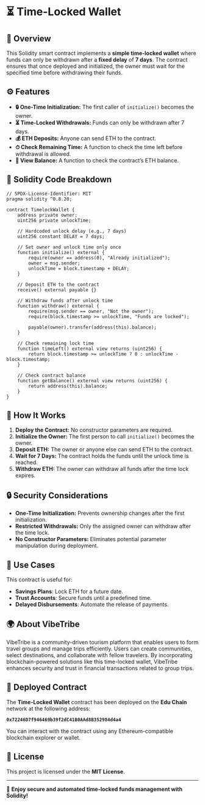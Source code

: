 # ⏳ Time-Locked Wallet

## 📌 Overview
This Solidity smart contract implements a **simple time-locked wallet** where funds can only be withdrawn after a **fixed delay** of **7 days**. The contract ensures that once deployed and initialized, the owner must wait for the specified time before withdrawing their funds.

## ⚙️ Features
- **🔒 One-Time Initialization:** The first caller of `initialize()` becomes the owner.
- **⏳ Time-Locked Withdrawals:** Funds can only be withdrawn after 7 days.
- **💰 ETH Deposits:** Anyone can send ETH to the contract.
- **⏱ Check Remaining Time:** A function to check the time left before withdrawal is allowed.
- **👀 View Balance:** A function to check the contract’s ETH balance.

## 📜 Solidity Code Breakdown

```solidity
// SPDX-License-Identifier: MIT
pragma solidity ^0.8.20;

contract TimelockWallet {
    address private owner;
    uint256 private unlockTime;

    // Hardcoded unlock delay (e.g., 7 days)
    uint256 constant DELAY = 7 days;

    // Set owner and unlock time only once
    function initialize() external {
        require(owner == address(0), "Already initialized");
        owner = msg.sender;
        unlockTime = block.timestamp + DELAY;
    }

    // Deposit ETH to the contract
    receive() external payable {}

    // Withdraw funds after unlock time
    function withdraw() external {
        require(msg.sender == owner, "Not the owner");
        require(block.timestamp >= unlockTime, "Funds are locked");

        payable(owner).transfer(address(this).balance);
    }

    // Check remaining lock time
    function timeLeft() external view returns (uint256) {
        return block.timestamp >= unlockTime ? 0 : unlockTime - block.timestamp;
    }

    // Check contract balance
    function getBalance() external view returns (uint256) {
        return address(this).balance;
    }
}
```

## 🚀 How It Works
1. **Deploy the Contract:** No constructor parameters are required.
2. **Initialize the Owner:** The first person to call `initialize()` becomes the owner.
3. **Deposit ETH:** The owner or anyone else can send ETH to the contract.
4. **Wait for 7 Days:** The contract holds the funds until the unlock time is reached.
5. **Withdraw ETH:** The owner can withdraw all funds after the time lock expires.

## 🔒 Security Considerations
- **One-Time Initialization:** Prevents ownership changes after the first initialization.
- **Restricted Withdrawals:** Only the assigned owner can withdraw after the time lock.
- **No Constructor Parameters:** Eliminates potential parameter manipulation during deployment.

## 📌 Use Cases
This contract is useful for:
- **Savings Plans**: Lock ETH for a future date.
- **Trust Accounts**: Secure funds until a predefined time.
- **Delayed Disbursements**: Automate the release of payments.

## 🌍 About VibeTribe
VibeTribe is a community-driven tourism platform that enables users to form travel groups and manage trips efficiently. Users can create communities, select destinations, and collaborate with fellow travelers. By incorporating blockchain-powered solutions like this time-locked wallet, VibeTribe enhances security and trust in financial transactions related to group trips.

## 🔗 Deployed Contract
The **Time-Locked Wallet** contract has been deployed on the **Edu Chain** network at the following address:

**`0x72246D7f946469b39f2dC41B0AAd8B352984d4a4`**

You can interact with the contract using any Ethereum-compatible blockchain explorer or wallet.

## 📝 License
This project is licensed under the **MIT License**.

---
🚀 **Enjoy secure and automated time-locked funds management with Solidity!**
